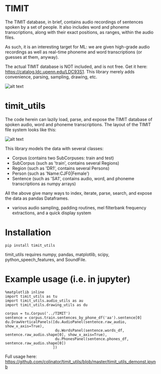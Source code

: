 # TIMIT

The TIMIT database, in brief, contains audio recordings of sentences spoken
by a set of people. It also includes word and phoneme transcriptions, along with
their exact positions, as ranges, within the audio files.

As such, it is an interesting target for ML: we are given high-grade audio recordings as well as real-time phoneme and word transcriptions (or guesses at them, anyway).

The actual TIMIT database is NOT included, and is not free. Get it here:
https://catalog.ldc.upenn.edu/LDC93S1. This library merely adds
convenience, parsing, sampling, drawing, etc.

![alt text](https://github.com/colinator/timit_utils/blob/master/advert.png "Example output")



# timit_utils

The code herein can lazily load, parse, and expose the TIMIT database
of spoken audio, word and phoneme transcriptions. The layout of the TIMIT file system looks like this:

![alt text](https://github.com/colinator/timit_utils/blob/master/timitfiles.png "Your file system should look like this")

This library models the data with several classes:

* Corpus (contains two SubCorpuses: train and test)
* SubCorpus (such as 'train', contains several Regions)
* Region (such as 'DR1', contains several Persons)
* Person (such as 'Name:CJF0|Female')
* Sentence (such as 'SA1', contains audio, word, and phoneme transcriptions as numpy arrays)

All the above give many ways to index, iterate, parse, search, and expose the data as pandas Dataframes.

* various audio sampling, padding routines, mel filterbank frequency extractions, and a quick display system


# Installation

`pip install timit_utils`

timit_utils requires numpy, pandas, matplotlib, scipy, python_speech_features, and SoundFile.



# Example usage (i.e. in jupyter)

```code
%matplotlib inline
import timit_utils as tu
import timit_utils.audio_utils as au
import timit_utils.drawing_utils as du

corpus = tu.Corpus('../TIMIT')
sentence = corpus.train.sentences_by_phone_df('aa').sentence[0]
du.DrawVerticalPanels([du.AudioPanel(sentence.raw_audio, show_x_axis=True),
                       du.WordsPanel(sentence.words_df, sentence.raw_audio.shape[0], show_x_axis=True),
                       du.PhonesPanel(sentence.phones_df, sentence.raw_audio.shape[0])
                      ])
```

Full usage here:
https://github.com/colinator/timit_utils/blob/master/timit_utils_demonst.ipynb
